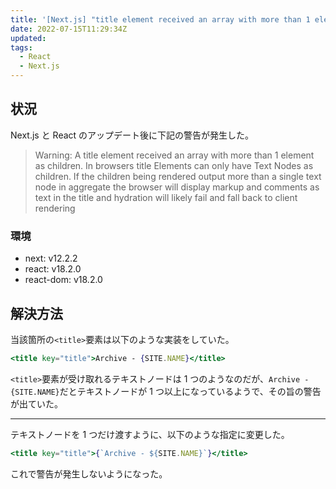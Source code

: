 ```yaml
---
title: '[Next.js] "title element received an array with more than 1 element as children."の解決方法'
date: 2022-07-15T11:29:34Z
updated:
tags:
  - React
  - Next.js
---
```


## 状況

Next.js と React のアップデート後に下記の警告が発生した。

> Warning: A title element received an array with more than 1 element as children. In browsers title Elements can only have Text Nodes as children. If the children being rendered output more than a single text node in aggregate the browser will display markup and comments as text in the title and hydration will likely fail and fall back to client rendering

### 環境

- next: v12.2.2
- react: v18.2.0
- react-dom: v18.2.0

## 解決方法

当該箇所の`<title>`要素は以下のような実装をしていた。

```jsx
<title key="title">Archive - {SITE.NAME}</title>
```

`<title>`要素が受け取れるテキストノードは 1 つのようなのだが、`Archive - {SITE.NAME}`だとテキストノードが 1 つ以上になっているようで、その旨の警告が出ていた。

---

テキストノードを 1 つだけ渡すように、以下のような指定に変更した。

```jsx
<title key="title">{`Archive - ${SITE.NAME}`}</title>
```

これで警告が発生しないようになった。
